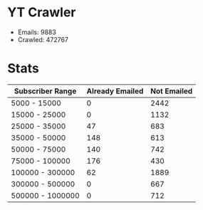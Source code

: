 # YT Crawler
- Emails: 9883
- Crawled: 472767

# Stats
| Subscriber Range  | Already Emailed | Not Emailed |
|-------|-------|-------|
| 5000 - 15000 | 0 | 2442 |
| 15000 - 25000 | 0 | 1132 |
| 25000 - 35000 | 47 | 683 |
| 35000 - 50000 | 148 | 613 |
| 50000 - 75000 | 140 | 742 |
| 75000 - 100000 | 176 | 430 |
| 100000 - 300000 | 62 | 1889 |
| 300000 - 500000 | 0 | 667 |
| 500000 - 1000000 | 0 | 712 |

